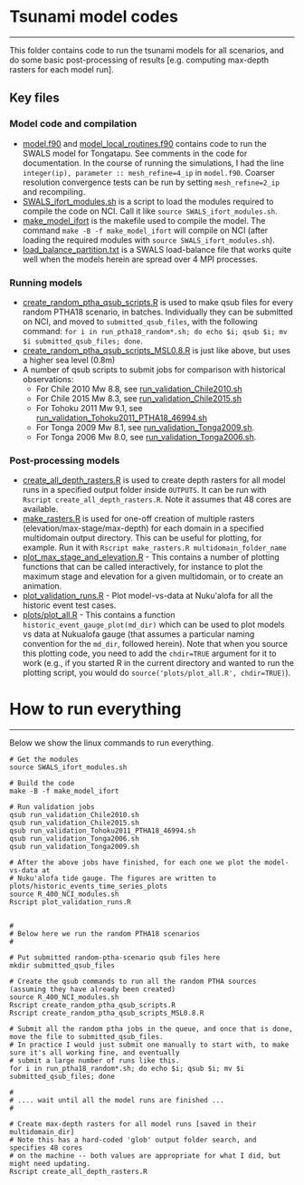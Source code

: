 # Tsunami model codes
---------------------

This folder contains code to run the tsunami models for all scenarios, and do some basic post-processing of results [e.g. computing max-depth rasters for each model run].

## Key files

### Model code and compilation

* [model.f90](model.f90) and [model_local_routines.f90](model_local_routines.f90) contains code to run the SWALS model for Tongatapu. See comments in the code for documentation. In the course of running the simulations, I had the line `integer(ip), parameter :: mesh_refine=4_ip` in `model.f90`. Coarser resolution convergence tests can be run by setting `mesh_refine=2_ip` and recompiling. 
* [SWALS_ifort_modules.sh](SWALS_ifort_modules.sh) is a script to load the modules required to compile the code on NCI. Call it like `source SWALS_ifort_modules.sh`.
* [make_model_ifort](make_model_ifort) is the makefile used to compile the model. The command `make -B -f make_model_ifort` will compile on NCI (after loading the required modules with `source SWALS_ifort_modules.sh`).
* [load_balance_partition.txt](load_balance_partition.txt) is a SWALS load-balance file that works quite well when the models herein are spread over 4 MPI processes.

### Running models

* [create_random_ptha_qsub_scripts.R](create_random_ptha_qsub_scripts.R) is used to make qsub files for every random PTHA18 scenario, in batches. Individually they can be submitted on NCI, and moved to `submitted_qsub_files`, with the following command: `for i in run_ptha18_random*.sh; do echo $i; qsub $i; mv $i submitted_qsub_files; done`. 
* [create_random_ptha_qsub_scripts_MSL0.8.R](create_random_ptha_qsub_scripts_MSL0.8.R) is just like above, but uses a higher sea level (0.8m)
* A number of qsub scripts to submit jobs for comparison with historical observations:
    - For Chile 2010 Mw 8.8, see [run_validation_Chile2010.sh](run_validation_Chile2010.sh) 
    - For Chile 2015 Mw 8.3, see [run_validation_Chile2015.sh](run_validation_Chile2015.sh) 
    - For Tohoku 2011 Mw 9.1, see [run_validation_Tohoku2011_PTHA18_46994.sh](run_validation_Tohoku2011_PTHA18_46994.sh) 
    - For Tonga 2009 Mw 8.1, see [run_validation_Tonga2009.sh](run_validation_Tonga2009.sh).
    - For Tonga 2006 Mw 8.0, see [run_validation_Tonga2006.sh](run_validation_Tonga2006.sh).

### Post-processing models

* [create_all_depth_rasters.R](create_all_depth_rasters.R) is used to create depth rasters for all model runs in a specified output folder inside `OUTPUTS`. It can be run with `Rscript create_all_depth_rasters.R`. Note it assumes that 48 cores are available.
* [make_rasters.R](make_rasters.R) is used for one-off creation of multiple rasters (elevation/max-stage/max-depth) for each domain in a specified multidomain output directory. This can be useful for plotting, for example. Run it with `Rscript make_rasters.R multidomain_folder_name`
* [plot_max_stage_and_elevation.R](plot_max_stage_and_elevation.R) - This contains a number of plotting functions that can be called interactively, for instance to plot the maximum stage and elevation for a given multidomain, or to create an animation. 
* [plot_validation_runs.R](plot_validation_runs.R) - Plot model-vs-data at Nuku'alofa for all the historic event test cases.
* [plots/plot_all.R](plots/plot_all.R) - This contains a function `historic_event_gauge_plot(md_dir)` which can be used to plot models vs data at Nukualofa gauge (that assumes a particular naming convention for the `md_dir`, followed herein). Note that when you source this plotting code, you need to add the `chdir=TRUE` argument for it to work (e.g., if you started R in the current directory and wanted to run the plotting script, you would do `source('plots/plot_all.R', chdir=TRUE)`). 


# How to run everything
-----------------------

Below we show the linux commands to run everything. 


```
# Get the modules
source SWALS_ifort_modules.sh

# Build the code
make -B -f make_model_ifort

# Run validation jobs
qsub run_validation_Chile2010.sh
qsub run_validation_Chile2015.sh
qsub run_validation_Tohoku2011_PTHA18_46994.sh
qsub run_validation_Tonga2006.sh
qsub run_validation_Tonga2009.sh

# After the above jobs have finished, for each one we plot the model-vs-data at 
# Nuku'alofa tide gauge. The figures are written to plots/historic_events_time_series_plots
source R_400_NCI_modules.sh
Rscript plot_validation_runs.R


#
# Below here we run the random PTHA18 scenarios
#

# Put submitted random-ptha-scenario qsub files here
mkdir submitted_qsub_files

# Create the qsub commands to run all the random PTHA sources (assuming they have already been created)
source R_400_NCI_modules.sh
Rscript create_random_ptha_qsub_scripts.R
Rscript create_random_ptha_qsub_scripts_MSL0.8.R

# Submit all the random ptha jobs in the queue, and once that is done, move the file to submitted_qsub_files.
# In practice I would just submit one manually to start with, to make sure it's all working fine, and eventually
# submit a large number of runs like this.
for i in run_ptha18_random*.sh; do echo $i; qsub $i; mv $i submitted_qsub_files; done

#
# .... wait until all the model runs are finished ...
#

# Create max-depth rasters for all model runs [saved in their multidomain_dir]
# Note this has a hard-coded 'glob' output folder search, and specifies 48 cores
# on the machine -- both values are appropriate for what I did, but might need updating.
Rscript create_all_depth_rasters.R

```

